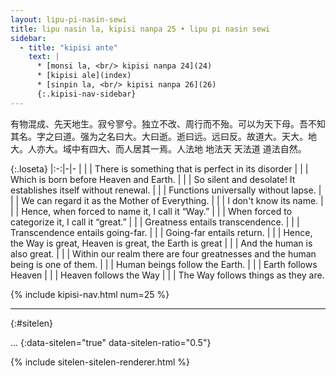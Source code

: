 ```yaml
---
layout: lipu-pi-nasin-sewi
title: lipu nasin la, kipisi nanpa 25 • lipu pi nasin sewi
sidebar:
  - title: "kipisi ante"
    text: |
      * [monsi la, <br/> kipisi nanpa 24](24)
      * [kipisi ale](index)
      * [sinpin la, <br/> kipisi nanpa 26](26)
      {:.kipisi-nav-sidebar}
---
```


有物混成、先天地生。寂兮寥兮。独立不改、周行而不殆。可以为天下母。吾不知其名。字之曰道。强为之名曰大。大曰逝。逝曰远。远曰反。故道大。天大。地 大。人亦大。域中有四大、而人居其一焉。人法地 地法天 天法道 道法自然。

{:.loseta}
|:-:|-|-
|  |  | There is something that is perfect in its disorder
|  |  | Which is born before Heaven and Earth.
|  |  | So silent and desolate! It establishes itself without renewal.
|  |  | Functions universally without lapse.
|  |  | We can regard it as the Mother of Everything.
|  |  | I don't know its name.
|  |  | Hence, when forced to name it, I call it “Way.”
|  |  | When forced to categorize it, I call it “great.”
|  |  | Greatness entails transcendence.
|  |  | Transcendence entails going-far.
|  |  | Going-far entails return.
|  |  | Hence, the Way is great, Heaven is great, the Earth is great
|  |  | And the human is also great.
|  |  | Within our realm there are four greatnesses and the human being is one of them.
|  |  | Human beings follow the Earth.
|  |  | Earth follows Heaven
|  |  | Heaven follows the Way
|  |  | The Way follows things as they are.

{% include kipisi-nav.html num=25 %}

-------
{:#sitelen}

...
{:data-sitelen="true" data-sitelen-ratio="0.5"}

{% include sitelen-sitelen-renderer.html %}
